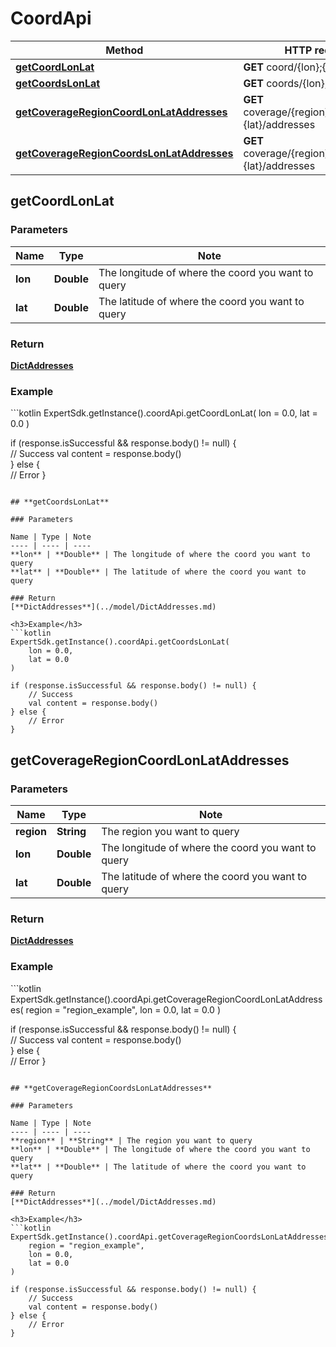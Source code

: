 # CoordApi

Method | HTTP request
------------- | -------------
[**getCoordLonLat**](#getcoordlonlat) | **GET** coord/{lon};{lat}/
[**getCoordsLonLat**](#getcoordslonlat) | **GET** coords/{lon};{lat}/
[**getCoverageRegionCoordLonLatAddresses**](#getcoverageregioncoordlonlataddresses) | **GET** coverage/{region}/coord/{lon};{lat}/addresses
[**getCoverageRegionCoordsLonLatAddresses**](#getcoverageregioncoordslonlataddresses) | **GET** coverage/{region}/coords/{lon};{lat}/addresses

## **getCoordLonLat**

### Parameters

Name | Type | Note
---- | ---- | ----
**lon** | **Double** | The longitude of where the coord you want to query 
**lat** | **Double** | The latitude of where the coord you want to query 

### Return
[**DictAddresses**](../model/DictAddresses.md)

<h3>Example</h3>
```kotlin
ExpertSdk.getInstance().coordApi.getCoordLonLat(
    lon = 0.0,
    lat = 0.0
)

if (response.isSuccessful && response.body() != null) {  
    // Success
    val content = response.body()  
} else {  
    // Error
} 
```

## **getCoordsLonLat**

### Parameters

Name | Type | Note
---- | ---- | ----
**lon** | **Double** | The longitude of where the coord you want to query 
**lat** | **Double** | The latitude of where the coord you want to query 

### Return
[**DictAddresses**](../model/DictAddresses.md)

<h3>Example</h3>
```kotlin
ExpertSdk.getInstance().coordApi.getCoordsLonLat(
    lon = 0.0,
    lat = 0.0
)

if (response.isSuccessful && response.body() != null) {  
    // Success
    val content = response.body()  
} else {  
    // Error
} 
```

## **getCoverageRegionCoordLonLatAddresses**

### Parameters

Name | Type | Note
---- | ---- | ----
**region** | **String** | The region you want to query 
**lon** | **Double** | The longitude of where the coord you want to query 
**lat** | **Double** | The latitude of where the coord you want to query 

### Return
[**DictAddresses**](../model/DictAddresses.md)

<h3>Example</h3>
```kotlin
ExpertSdk.getInstance().coordApi.getCoverageRegionCoordLonLatAddresses(
    region = "region_example",
    lon = 0.0,
    lat = 0.0
)

if (response.isSuccessful && response.body() != null) {  
    // Success
    val content = response.body()  
} else {  
    // Error
} 
```

## **getCoverageRegionCoordsLonLatAddresses**

### Parameters

Name | Type | Note
---- | ---- | ----
**region** | **String** | The region you want to query 
**lon** | **Double** | The longitude of where the coord you want to query 
**lat** | **Double** | The latitude of where the coord you want to query 

### Return
[**DictAddresses**](../model/DictAddresses.md)

<h3>Example</h3>
```kotlin
ExpertSdk.getInstance().coordApi.getCoverageRegionCoordsLonLatAddresses(
    region = "region_example",
    lon = 0.0,
    lat = 0.0
)

if (response.isSuccessful && response.body() != null) {  
    // Success
    val content = response.body()  
} else {  
    // Error
} 
```

